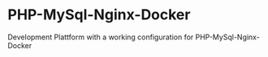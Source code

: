 # PHP-MySql-Nginx-Docker
Development Plattform with a working configuration for PHP-MySql-Nginx-Docker


